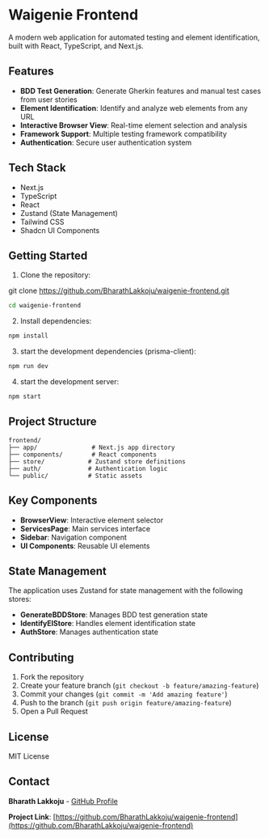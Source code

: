 # Waigenie Frontend

A modern web application for automated testing and element identification, built with React, TypeScript, and Next.js.

## Features

- **BDD Test Generation**: Generate Gherkin features and manual test cases from user stories
- **Element Identification**: Identify and analyze web elements from any URL
- **Interactive Browser View**: Real-time element selection and analysis
- **Framework Support**: Multiple testing framework compatibility
- **Authentication**: Secure user authentication system

## Tech Stack

- Next.js
- TypeScript
- React
- Zustand (State Management)
- Tailwind CSS
- Shadcn UI Components

## Getting Started

1. Clone the repository:

git clone https://github.com/BharathLakkoju/waigenie-frontend.git

```bash
cd waigenie-frontend
```

2. Install dependencies:

```bash
npm install
```

3. start the development dependencies (prisma-client):

```bash
npm run dev
```

4. start the development server:

```bash
npm start
```

## Project Structure

```
frontend/
├── app/               # Next.js app directory
├── components/        # React components
├── store/            # Zustand store definitions
├── auth/             # Authentication logic
└── public/           # Static assets
```

## Key Components

- **BrowserView**: Interactive element selector
- **ServicesPage**: Main services interface  
- **Sidebar**: Navigation component
- **UI Components**: Reusable UI elements

## State Management

The application uses Zustand for state management with the following stores:

- **GenerateBDDStore**: Manages BDD test generation state
- **IdentifyElStore**: Handles element identification state  
- **AuthStore**: Manages authentication state

## Contributing

1. Fork the repository
2. Create your feature branch (`git checkout -b feature/amazing-feature`)
3. Commit your changes (`git commit -m 'Add amazing feature'`)
4. Push to the branch (`git push origin feature/amazing-feature`)
5. Open a Pull Request

## License

MIT License

## Contact

**Bharath Lakkoju** - [GitHub Profile](https://github.com/BharathLakkoju)

**Project Link**: [https://github.com/BharathLakkoju/waigenie-frontend](https://github.com/BharathLakkoju/waigenie-frontend)

